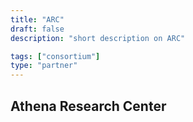 ```yaml
---
title: "ARC"
draft: false
description: "short description on ARC"

tags: ["consortium"]
type: "partner" 
---
```

## Athena Research Center 
